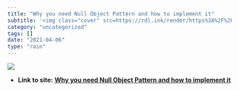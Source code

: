 ```yaml
---
title: "Why you need Null Object Pattern and how to implement it"
subtitle: '<img class="cover" src=https://rdl.ink/render/https%3A%2F%2Fhackernoon.com%2Fwhy-you-need-null-objec...'
category: "uncategorized"
tags: []
date: "2021-04-06"
type: "rain"
---
```

<img class="cover" src=https://rdl.ink/render/https%3A%2F%2Fhackernoon.com%2Fwhy-you-need-null-object-pattern-and-how-to-implement-it-16a96b04125f%3Fsource%3DuserActivityShare-d383785221d0-1525778868>


* **Link to site:** **[Why you need Null Object Pattern and how to implement it](https://hackernoon.com/why-you-need-null-object-pattern-and-how-to-implement-it-16a96b04125f?source=userActivityShare-d383785221d0-1525778868)**